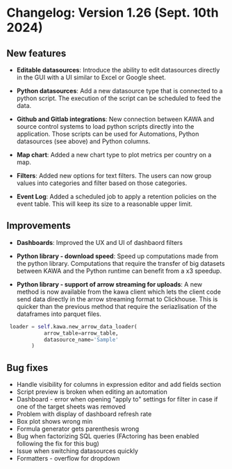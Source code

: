 # Changelog: Version 1.26 (Sept. 10th 2024)


## New features

- __Editable datasources__: Introduce the ability to edit datasources directly in the GUI with a UI similar to Excel or Google sheet.

- __Python datasources__: Add a new datasource type that is connected to a python script. The execution of the script can be scheduled to feed the data.

- __Github and Gitlab integrations__: New connection between KAWA and source control systems to load python scripts directly into the application. Those scripts can be used for Automations, Python datasources (see above) and Python columns.

- __Map chart__: Added a new chart type to plot metrics per country on a map.

- __Filters__: Added new options for text filters. The users can now group values into categories and filter based on those categories.

- __Event Log__: Added a scheduled job to apply a retention policies on the event table. This will keep its size to a reasonable upper limit.


## Improvements

- __Dashboards__: Improved the UX and UI of dashbaord filters

- __Python library - download speed__: Speed up computations made from the python library. Computations that require the transfer of big datasets between KAWA and the Python runtime can benefit from a x3 speedup.

- __Python library - support of arrow streaming for uploads__: A new method is now available from the kawa client which lets the client code send data directly in the arrow streaming format to Clickhouse. This is quicker than the previous method that require the seriazlisation of the dataframes into parquet files.

```python
 loader = self.kawa.new_arrow_data_loader(
            arrow_table=arrow_table,
            datasource_name='Sample'
        )
```


## Bug fixes

- Handle visibility for columns in expression editor and add fields section
- Script preview is broken when editing an automation
- Dashboard - error when opening "apply to" settings for filter in case if one of the target sheets was removed
- Problem with display of dashboard refresh rate
- Box plot shows wrong min
- Formula generator gets parenthesis wrong
- Bug when factorizing SQL queries (FActoring has been enabled following the fix for this bug)
- Issue when switching datasources quickly
- Formatters - overflow for dropdown

